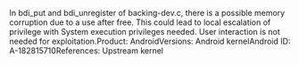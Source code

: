 In bdi_put and bdi_unregister of backing-dev.c, there is a possible memory corruption due to a use after free. This could lead to local escalation of privilege with System execution privileges needed. User interaction is not needed for exploitation.Product: AndroidVersions: Android kernelAndroid ID: A-182815710References: Upstream kernel